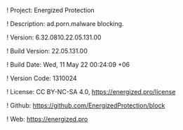 ! Project: Energized Protection

! Description: ad.porn.malware blocking.

! Version: 6.32.0810.22.05.131.00

! Build Version: 22.05.131.00

! Build Date: Wed, 11 May 22 00:24:09 +06

! Version Code: 1310024

! License: CC BY-NC-SA 4.0, https://energized.pro/license

! Github: https://github.com/EnergizedProtection/block

! Web: https://energized.pro
